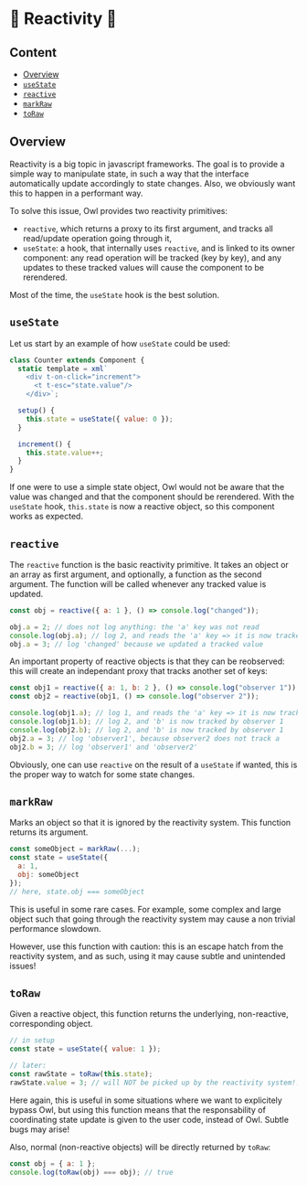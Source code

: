 # 🦉 Reactivity 🦉

## Content

- [Overview](#overview)
- [`useState`](#usestate)
- [`reactive`](#reactive)
- [`markRaw`](#markraw)
- [`toRaw`](#toraw)

## Overview

Reactivity is a big topic in javascript frameworks. The goal is to provide a
simple way to manipulate state, in such a way that the interface automatically
update accordingly to state changes. Also, we obviously want this to happen in
a performant way.

To solve this issue, Owl provides two reactivity primitives:

- `reactive`, which returns a proxy to its first argument, and tracks all read/update
  operation going through it,
- `useState`: a hook, that internally uses `reactive`, and is linked to its
  owner component: any read operation will be tracked (key by key), and any
  updates to these tracked values will cause the component to be rerendered.

Most of the time, the `useState` hook is the best solution.

## `useState`

Let us start by an example of how `useState` could be used:

```js
class Counter extends Component {
  static template = xml`
    <div t-on-click="increment">
      <t t-esc="state.value"/>
    </div>`;

  setup() {
    this.state = useState({ value: 0 });
  }

  increment() {
    this.state.value++;
  }
}
```

If one were to use a simple state object, Owl would not be aware that the value
was changed and that the component should be rerendered. With the `useState`
hook, `this.state` is now a reactive object, so this component works as expected.

## `reactive`

The `reactive` function is the basic reactivity primitive. It takes an object
or an array as first argument, and optionally, a function as the second argument.
The function will be called whenever any tracked value is updated.

```js
const obj = reactive({ a: 1 }, () => console.log("changed"));

obj.a = 2; // does not log anything: the 'a' key was not read
console.log(obj.a); // log 2, and reads the 'a' key => it is now tracked
obj.a = 3; // log 'changed' because we updated a tracked value
```

An important property of reactive objects is that they can be reobserved: this
will create an independant proxy that tracks another set of keys:

```js
const obj1 = reactive({ a: 1, b: 2 }, () => console.log("observer 1"));
const obj2 = reactive(obj1, () => console.log("observer 2"));

console.log(obj1.a); // log 1, and reads the 'a' key => it is now tracked by observer 1
console.log(obj1.b); // log 2, and 'b' is now tracked by observer 1
console.log(obj2.b); // log 2, and 'b' is now tracked by observer 1
obj2.a = 3; // log 'observer1', because observer2 does not track a
obj2.b = 3; // log 'observer1' and 'observer2'
```

Obviously, one can use `reactive` on the result of a `useState` if wanted, this
is the proper way to watch for some state changes.

## `markRaw`

Marks an object so that it is ignored by the reactivity system. This function returns its argument.

```js
const someObject = markRaw(...);
const state = useState({
  a: 1,
  obj: someObject
});
// here, state.obj === someObject
```

This is useful in some rare cases. For example, some complex and large object such
that going through the reactivity system may cause a non trivial performance slowdown.

However, use this function with caution: this is an escape hatch from the reactivity
system, and as such, using it may cause subtle and unintended issues!

## `toRaw`

Given a reactive object, this function returns the underlying, non-reactive,
corresponding object.

```js
// in setup
const state = useState({ value: 1 });

// later:
const rawState = toRaw(this.state);
rawState.value = 3; // will NOT be picked up by the reactivity system!!!
```

Here again, this is useful in some situations where we want to explicitely bypass
Owl, but using this function means that the responsability of coordinating
state update is given to the user code, instead of Owl. Subtle bugs may arise!

Also, normal (non-reactive objects) will be directly returned by `toRaw`:

```js
const obj = { a: 1 };
console.log(toRaw(obj) === obj); // true
```
